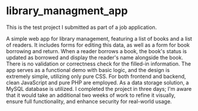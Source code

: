 # library_managment_app  
This is the test project I submitted as part of a job application.  

A simple web app for library management, featuring a list of books and a list of readers. It includes forms for editing this data, as well as a form for book borrowing and return. When a reader borrows a book, the book's status is updated as borrowed and display the reader's name alongside the book. There is no validation or correctness check for the filled-in information. The app serves as a functional demo with basic logic, and the design is extremely simple, utilizing only pure CSS. For both frontend and backend, clean JavaScript and pure PHP are employed. As a data storage solution, a MySQL database is utilized. I completed the project in three days; I'm aware that it would take an additional two weeks of work to refine it visually, ensure full functionality, and enhance security for real-world usage.
